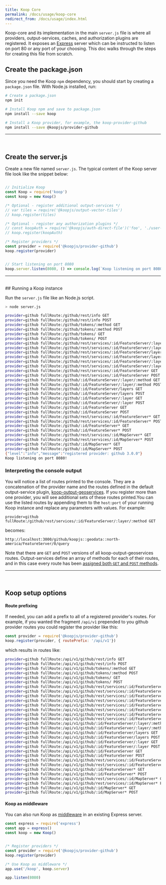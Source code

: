 ```yaml
---
title: Koop Core
permalink: /docs/usage/koop-core
redirect_from: /docs/usage/index.html
---
```


Koop-core and its implementation in the main `server.js` file is where all providers, output-services, caches, and authorization plugins are registered. It exposes an [Express](https://expressjs.com) server which can be instructed to listen on port 80 or any port of your choosing. This doc walks through the steps for creating this file from scratch.

## Create the package.json
Since you need the Koop `npm` dependency, you should start by creating a `package.json` file. With Node.js installed, run:

```bash
# Create a package.json
npm init

# Install Koop npm and save to package.json
npm install --save koop

# Install a Koop provider, for example, the koop-provider-github
npm install --save @koopjs/provider-github
```
<hr>
<br>

## Create the server.js

Create a new file named `server.js`.  The typical content of the Koop server file look like the snippet below:

```js

// Initialize Koop
const Koop = require('koop')
const koop = new Koop()

/* Optional - register additional output-services */
// var tiles = require('@koopjs/output-vector-tiles')
// koop.register(tiles)

/* Optional - register any authorization plugins */
// const koopAuth = require('@koopjs/auth-direct-file')('foo', './user-store.json')
// koop.register(koopAuth)

/* Register providers */
const provider = require('@koopjs/provider-github')
koop.register(provider)


// Start listening on port 8080
koop.server.listen(8080, () => console.log(`Koop listening on port 8080!`))

```
<hr>
<br>
## Running a Koop instance

Run the `server.js` file like an Node.js script.

```bash
> node server.js

provider=github fullRoute:/github/rest/info GET
provider=github fullRoute:/github/rest/info POST
provider=github fullRoute:/github/tokens/:method GET
provider=github fullRoute:/github/tokens/:method POST
provider=github fullRoute:/github/tokens/ GET
provider=github fullRoute:/github/tokens/ POST
provider=github fullRoute:/github/rest/services/:id/FeatureServer/:layer/:method GET
provider=github fullRoute:/github/rest/services/:id/FeatureServer/:layer/:method POST
provider=github fullRoute:/github/rest/services/:id/FeatureServer/layers GET
provider=github fullRoute:/github/rest/services/:id/FeatureServer/layers POST
provider=github fullRoute:/github/rest/services/:id/FeatureServer/:layer GET
provider=github fullRoute:/github/rest/services/:id/FeatureServer/:layer POST
provider=github fullRoute:/github/rest/services/:id/FeatureServer GET
provider=github fullRoute:/github/rest/services/:id/FeatureServer POST
provider=github fullRoute:/github/:id/FeatureServer/:layer/:method GET
provider=github fullRoute:/github/:id/FeatureServer/:layer/:method POST
provider=github fullRoute:/github/:id/FeatureServer/layers GET
provider=github fullRoute:/github/:id/FeatureServer/layers POST
provider=github fullRoute:/github/:id/FeatureServer/:layer GET
provider=github fullRoute:/github/:id/FeatureServer/:layer POST
provider=github fullRoute:/github/:id/FeatureServer GET
provider=github fullRoute:/github/:id/FeatureServer POST
provider=github fullRoute:/github/rest/services/:id/FeatureServer* GET
provider=github fullRoute:/github/rest/services/:id/FeatureServer* POST
provider=github fullRoute:/github/:id/FeatureServer* GET
provider=github fullRoute:/github/:id/FeatureServer* POST
provider=github fullRoute:/github/rest/services/:id/MapServer* GET
provider=github fullRoute:/github/rest/services/:id/MapServer* POST
provider=github fullRoute:/github/:id/MapServer* GET
provider=github fullRoute:/github/:id/MapServer* POST
{"level":"info","message":"registered provider: github 3.0.0"}
Koop listening on port 8080!
```

### Interpreting the console output
You will notice a list of routes printed to the console. They are a concatenation of the provider name and the routes defined in the default output-service plugin, [koop-output-geoservices](https://github.com/koopjs/koop-output-geoservices). If you register more than one provider, you will see additional sets of these routes printed.You can use the listed routes by appending them to the `host:port` of your running Koop instance and replace any parameters with values. For example:

`provider=github fullRoute:/github/rest/services/:id/FeatureServer/:layer/:method GET`  

becomes:

`http://localhost:3000/github/koopjs::geodata::north-america/FeatureServer/0/query`

Note that there are `GET` and `POST` versions of all koop-output-geoservices routes. Output-services define an array of methods for each of their routes, and in this case every route has been [assigned both `GET` and `POST` methods](https://github.com/koopjs/koop-output-geoservices/blob/master/index.js#L94).

<hr>
<br>

## Koop setup options

#### Route prefixing
If needed, you can add a prefix to all of a registered provider's routes.  For example, if you wanted the fragment `/api/v1` prepended to you github provider routes you could register the provider like this:

```js
const provider = require('@koopjs/provider-github')
koop.register(provider, { routePrefix: '/api/v1'})
```

which results in routes like:

```bash
provider=github fullRoute:/api/v1/github/rest/info GET
provider=github fullRoute:/api/v1/github/rest/info POST
provider=github fullRoute:/api/v1/github/tokens/:method GET
provider=github fullRoute:/api/v1/github/tokens/:method POST
provider=github fullRoute:/api/v1/github/tokens/ GET
provider=github fullRoute:/api/v1/github/tokens/ POST
provider=github fullRoute:/api/v1/github/rest/services/:id/FeatureServer/:layer/:method GET
provider=github fullRoute:/api/v1/github/rest/services/:id/FeatureServer/:layer/:method POST
provider=github fullRoute:/api/v1/github/rest/services/:id/FeatureServer/layers GET
provider=github fullRoute:/api/v1/github/rest/services/:id/FeatureServer/layers POST
provider=github fullRoute:/api/v1/github/rest/services/:id/FeatureServer/:layer GET
provider=github fullRoute:/api/v1/github/rest/services/:id/FeatureServer/:layer POST
provider=github fullRoute:/api/v1/github/rest/services/:id/FeatureServer GET
provider=github fullRoute:/api/v1/github/rest/services/:id/FeatureServer POST
provider=github fullRoute:/api/v1/github/:id/FeatureServer/:layer/:method GET
provider=github fullRoute:/api/v1/github/:id/FeatureServer/:layer/:method POST
provider=github fullRoute:/api/v1/github/:id/FeatureServer/layers GET
provider=github fullRoute:/api/v1/github/:id/FeatureServer/layers POST
provider=github fullRoute:/api/v1/github/:id/FeatureServer/:layer GET
provider=github fullRoute:/api/v1/github/:id/FeatureServer/:layer POST
provider=github fullRoute:/api/v1/github/:id/FeatureServer GET
provider=github fullRoute:/api/v1/github/:id/FeatureServer POST
provider=github fullRoute:/api/v1/github/rest/services/:id/FeatureServer* GET
provider=github fullRoute:/api/v1/github/rest/services/:id/FeatureServer* POST
provider=github fullRoute:/api/v1/github/:id/FeatureServer* GET
provider=github fullRoute:/api/v1/github/:id/FeatureServer* POST
provider=github fullRoute:/api/v1/github/rest/services/:id/MapServer* GET
provider=github fullRoute:/api/v1/github/rest/services/:id/MapServer* POST
provider=github fullRoute:/api/v1/github/:id/MapServer* GET
provider=github fullRoute:/api/v1/github/:id/MapServer* POST
```

#### Koop as middleware

You can also run Koop as [middleware](https://expressjs.com/en/guide/using-middleware.html) in an existing Express server.

```js
const express = require('express')
const app = express()
const koop = new Koop()


/* Register providers */
const provider = require('@koopjs/provider-github')
koop.register(provider)

/* Use Koop as middleware */
app.use('/koop', koop.server)

app.listen(8080)
```
